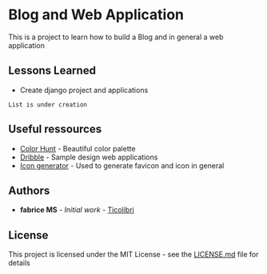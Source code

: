 # Blog and Web Application

This is a project to learn how to build a Blog and in general a web application

## Lessons Learned

* Create django project and applications


```
List is under creation
```



## Useful ressources

* [Color Hunt](hhttps://colorhunt.co) - Beautiful color palette
* [Dribble](https://dribbble.com) - Sample design web applications
* [Icon generator](https://appicon.co) - Used to generate favicon and icon in general



## Authors

* **fabrice MS** - *Initial work* - [Ticolibri](https://http://ticolibri.fr/)


## License

This project is licensed under the MIT License - see the [LICENSE.md](LICENSE.md) file for details
